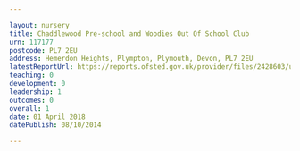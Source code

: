 ```yaml
---

layout: nursery
title: Chaddlewood Pre-school and Woodies Out Of School Club
urn: 117177
postcode: PL7 2EU
address: Hemerdon Heights, Plympton, Plymouth, Devon, PL7 2EU
latestReportUrl: https://reports.ofsted.gov.uk/provider/files/2428603/urn/117177.pdf
teaching: 0
development: 0
leadership: 1
outcomes: 0
overall: 1
date: 01 April 2018 
datePublish: 08/10/2014

---
```


